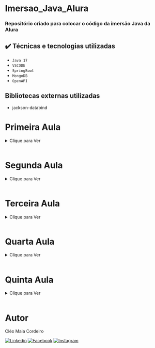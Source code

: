 # Imersao_Java_Alura
### Repositório criado para colocar o código da imersão Java da Alura

## ✔️ Técnicas e tecnologias utilizadas

- ``Java 17``
- ``VSCODE``
- ``SpringBoot``
- ``MongoDB``
- ``OpenAPI``

## Bibliotecas externas utilizadas
- jackson-databind


# Primeira Aula
<details>
  <summary>Clique para Ver </summary>

## Objetivos:

- 1°  Fazer um get na api do IMBD("No momento está offline")
- 2° Parsear os filmes para um JSON
- 3° Exibir o título, ano e classificação



## Resultado
<img src="./assets/Aula01.png">
</details>
<br>

# Segunda Aula 
<details>
  <summary>Clique para Ver</summary>
  
## Objetivos
- ~~Ler a documentação da classe abstrata InputStream.~~
- ~~Centralizar o texto na figurinha.~~
- Fazer um pacote no Whatsapp e/ou Telegram com as suas próprias figurinhas!
- ~~Criar diretório de saída das imagens, se ainda não existir.~~
- ~~Colocar outra fonte como a Comic Sans ou a Impact, a fonte usada em memes.~~
- Colocar uma imagem de você que está fazendo esse curso sorrindo, fazendo joinha!
- ~~Colocar contorno (outline) no texto da imagem.~~
- ~~Tratar as imagens retornadas pela API do IMDB para pegar uma imagem maior ao invés dos thumbnails. Opções: pegar a URL da imagem e remover o trecho mostrado durante a aula ou consumir o endpoint de posters da API do IMDB (mais trabalhoso), tratando o JSON retornado.~~
- ~~Fazer com que o texto da figurinha seja personalizado de acordo com as classificações do IMDB.~~
- Desafio supremo: usar alguma biblioteca de manipulação de imagens como OpenCV pra extrair imagem - principal e contorná-la.
(Faltou explicar melhor)

<br>

## Resultado
<img src="./assets/Aula02.gif">

</details>
<br>

# Terceira Aula 
<details>
  <summary>Clique para Ver</summary>

  ## Objetivos
  - Refatorar o código usando POO
  - Fazer um código reutilizável 
  - Adicionar API da Masa
  - Pegar urls de um enum

## Resultado
<img src="./assets/Aula03.png">

</details>
<br>

# Quarta Aula 
<details>
  <summary>Clique para Ver</summary>

  ## Objetivos
  - Criar uma API com os metódos (GET, PUT, PATCH, DELETE)
  - Finalizar o CRUD (Create, Read, Update e Delete) para que se possa atualizar e excluir uma linguagem cadastrada;
  - Devolver a listagem ordenada pelo ranking;
  - Criar na sua API um modelo de entidade com nomes diferentes de title e image e criar seu próprio extrator de informações personalizado OU, manter com o nome title e image e traduzir para que seja retornado como título e imagem através do uso de DTO (Data Transfer Object);
  - Retornar o status 201 quando um recurso (linguagem, no nosso caso) for cadastrado através do POST;
  - Desafio supremo: Aplicar modificações parciais no recurso através do método PATCH, por exemplo, modificando o número de votos ou de pessoas que utilizam cada linguagem de programação.

## Resultado
<img src="./assets/Aula04.gif">

</details>
<br>


# Quinta Aula 
<details>
  <summary>Clique para Ver</summary>

## Objetivos
  - Fazer Deploy da API no Heroku
  - Criar Documentação da API(Swagger OPENAPI)
  - Integrar a API Com o Gerador de Stickers

## Descrição
Decidi me desafiar é criar uma API que além do que foi pedido nos desafios, tivesse uma documentação (ainda não está bem documentada e faltam alguns tratamentos de erros),  também tive a ideia de colocar um gerador de Stickers que recebe o nome, link da imagem e frase desejada na geração, ao final gera o Sticker para o usuário baixar.

## Link Para Acessar A API
[API Imersão Java](https://imersaojava.herokuapp.com/swagger-ui/index.html)

## Resultado 
<img src="./assets/Aula05.gif">
</details>
<br>

# Autor
Cléo Maia Cordeiro
</br>

[![Linkedin](https://img.shields.io/badge/LinkedIn-0077B5?style=for-the-badge&logo=linkedin&logoColor=white)](https://www.linkedin.com/in/cleocordeiro/)
[![Facebook](https://img.shields.io/badge/Facebook-1877F2?style=for-the-badge&logo=facebook&logoColor=white)](https://www.facebook.com/cleo.m.cordeiro/)
[![Instagram](https://img.shields.io/badge/Instagram-E4405F?style=for-the-badge&logo=instagram&logoColor=white)](https://www.instagram.com/cleomaiacordeiro/)


